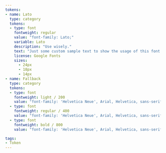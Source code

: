 ```yaml
---
tokens:
- name: Lato
  type: category
  tokens:
  - type: font
    fontweight: regular
    value: "font-family: Lato;"
    variable: Lato
    description: "Use wisely."
    text: "Just some custom sample text to show the usage of this font."
    license: Google Fonts
    sizes:
      - 24px
      - 18px
      - 14px
- name: Fallback
  type: category
  tokens:
  - type: font
    fontweight: light / 200
    value: "font-family: 'Helvetica Neue', Arial, Helvetica, sans-serif; font-weight: 200;"
  - type: font
    fontweight: regular / 400
    value: "font-family: 'Helvetica Neue', Arial, Helvetica, sans-serif; font-weight: 400;"
  - type: font
    fontweight: bold / 800
    value: "font-family: 'Helvetica Neue', Arial, Helvetica, sans-serif; font-weight: 800;"

tags:
- Token
---
```

